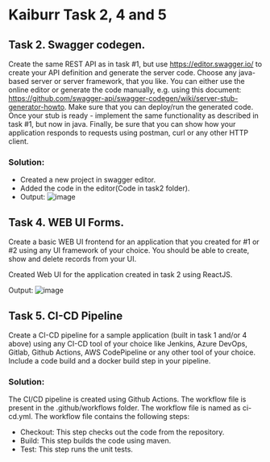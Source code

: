 # Kaiburr Task 2, 4 and 5

## Task 2. Swagger codegen.

Create the same REST API as in task #1, but use https://editor.swagger.io/ to create your API definition and generate the server code. Choose any java-based server or server framework, that you like. You can either use the online editor or generate the code manually, e.g. using this document: https://github.com/swagger-api/swagger-codegen/wiki/server-stub-generator-howto. Make sure that you can deploy/run the generated code. Once your stub is ready - implement the same functionality as described in task #1, but now in java. Finally, be sure that you can show how your application responds to requests using postman, curl or any other HTTP client.

### Solution:

- Created a new project in swagger editor.
- Added the code in the editor(Code in task2 folder).
- Output:
![image](https://user-images.githubusercontent.com/64153988/235301151-8a4a8749-5a55-4337-b401-1b0bcc115e5f.png)

## Task 4. WEB UI Forms.

Create a basic WEB UI frontend for an application that you created for #1 or #2 using any UI framework of your choice. You should be able to create, show and delete records from your UI. 

Created Web UI for the application created in task 2 using ReactJS.

Output:
![image](https://user-images.githubusercontent.com/64153988/235301214-d1ce9e6b-31d5-487f-a6ca-c2a9806137d6.png)

## Task 5. CI-CD Pipeline
Create a CI-CD pipeline for a sample application (built in task 1 and/or 4 above) using any CI-CD tool of your choice like Jenkins, Azure DevOps, Gitlab, Github Actions, AWS CodePipeline or any other tool of your choice. Include a code build and a docker build step in
your pipeline.

### Solution:
The CI/CD pipeline is created using Github Actions. The workflow file is present in the .github/workflows folder. The workflow file is named as ci-cd.yml. The workflow file contains the following steps:
- Checkout: This step checks out the code from the repository.
- Build: This step builds the code using maven.
- Test: This step runs the unit tests.